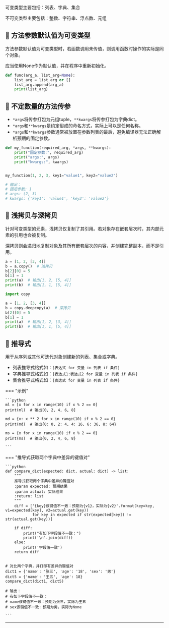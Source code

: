 可变类型主要包括：列表、字典、集合

不可变类型主要包括：整数、字符串、浮点数、元组

## 📌 方法参数默认值为可变类型

方法参数默认值为可变类型时，若函数调用未传值，则调用函数时操作的实际是同个对象。

应当使用None作为默认值，并在程序中重新初始化。

```python
def func(arg_a, list_arg=None):
    list_arg = list_arg or []
    list_arg.append(arg_a)
    print(list_arg)
```

## 📌 不定数量的方法传参

* `*args`将传参打包为元组tuple，`**kwargs`将传参打包为字典dict。
* `*args`和`**kwargs`是约定俗成的命名方式，实际上可以是任何名称。
* `*args`和`**kwargs`参数通常被放置在参数列表的最后，避免编译器无法正确解析预期的固定参数。

```python
def my_function(required_arg, *args, **kwargs):
    print("固定参数:", required_arg)
    print("args:", args)
    print("kwargs:", kwargs)


my_function(1, 2, 3, key1="value1", key2="value2")

# 输出：
# 固定参数: 1
# args: (2, 3)
# kwargs: {'key1': 'value1', 'key2': 'value2'}
```

## 📌 浅拷贝与深拷贝

针对可变类型的元素，浅拷贝仅复制了其引用。若对象存在嵌套层次时，其内部元素的引用也会被复制。

深拷贝则会递归地复制对象及其所有嵌套层次的内容，并创建完整副本，而不是引用。

```python
a = [1, 2, [3, 4]]
b = a.copy()  # 浅拷贝
b[2][0] = 5
b[1] = 1
print(a)  # 输出[1, 2, [5, 4]]
print(b)  # 输出[1, 1, [5, 4]]

import copy

a = [1, 2, [3, 4]]
b = copy.deepcopy(a)  # 深拷贝
b[2][0] = 5
b[1] = 1
print(a)  # 输出[1, 2, [3, 4]]
print(b)  # 输出[1, 1, [5, 4]]

```

## 📌 推导式

用于从序列或其他可迭代对象创建新的列表、集合或字典。

* 列表推导式格式如：`[表达式 for 变量 in 列表 if 条件]`
* 字典推导式格式如：`{表达式1:表达式2 for 变量 in 列表 if 条件}`
* 集合推导式格式如：`{表达式 for 变量 in 列表 if 条件}`

=== "示例"

    ```python
    ml = [x for x in range(10) if x % 2 == 0]
    print(ml)  # 输出[0, 2, 4, 6, 8]
    
    md = {x: x ** 2 for x in range(10) if x % 2 == 0}
    print(md)  # 输出{0: 0, 2: 4, 4: 16, 6: 36, 8: 64}
    
    ms = {x for x in range(10) if x % 2 == 0}
    print(ms)  # 输出{0, 2, 4, 6, 8}
    
    ```

=== "推导式获取两个字典中差异的键值对"

    ```python
    def compare_dict(expected: dict, actual: dict) -> list:
        """
        推导式获取两个字典中差异的键值对
        :param expected: 预期结果
        :param actual: 实际结果
        :return: list
        """
        diff = ['{key}该键值不一致：预期为{v1}，实际为{v2}'.format(key=key, v1=expected[key], v2=actual.get(key))
                for key in expected if str(expected[key]) != str(actual.get(key))]
    
        if diff:
            print("有如下字段值不一致：")
            print('\n'.join(diff))
        else:
            print('字段值一致')
        return diff
    
    
    # 对比两个字典，并打印有差异的键值对
    dict1 = {'name': '张三', 'age': '18', 'sex': '男'}
    dict5 = {'name': '王五', 'age': 18}
    compare_dict(dict1, dict5)
    
    # 输出：
    # 有如下字段值不一致：
    # name该键值不一致：预期为张三，实际为王五
    # sex该键值不一致：预期为男，实际为None

    ```

---
